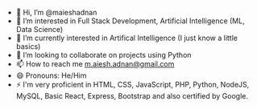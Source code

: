 - 👋 Hi, I’m @maieshadnan
- 👀 I’m interested in Full Stack Development, Artificial Intelligence (ML, Data Science)
- 🌱 I’m currently interested in Artifical Intelligence (I just know a little basics)
- 💞️ I’m looking to collaborate on projects using Python
- 📫 How to reach me m.aiesh.adnan@gmail.com
- 😄 Pronouns: He/Him
- ⚡ I'm very proficient in HTML, CSS, JavaScript, PHP, Python, NodeJS, MySQL, Basic React, Express, Bootstrap and also certified by Google.
